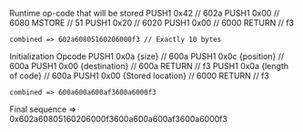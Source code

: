 Runtime op-code that will be stored
    PUSH1 0x42  // 602a
    PUSH1 0x00  // 6080
    MSTORE      // 51
    PUSH1 0x20  // 6020
    PUSH1 0x00  // 6000
    RETURN      // f3

    combined => 602a60805160206000f3 // Exactly 10 bytes

Initialization Opcode
    PUSH1 0x0a {size}               // 600a
    PUSH1 0x0c {position}           // 600a
    PUSH1 0x00 {destination}        // 600a
    RETURN                          // f3
    PUSH1 0x0a {length of code}     // 600a
    PUSH1 0x00 {Stored location}    // 6000
    RETURN                          // f3

    combined => 600a600a600af3600a6000f3 

Final sequence => 0x602a60805160206000f3600a600a600af3600a6000f3